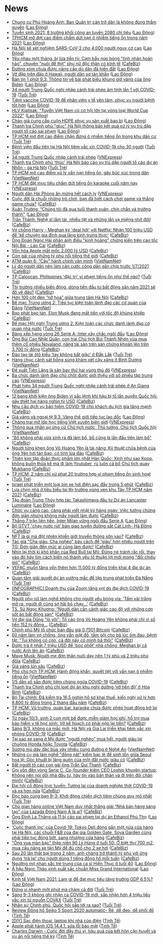 # News

- [Chung cư Phú Hoàng Anh: Ban Quản trị cản trở dân là không đúng thẩm quyền](https://laodong.vn/bat-dong-san/chung-cu-phu-hoang-anh-ban-quan-tri-can-tro-dan-la-khong-dung-tham-quyen-886603.ldo) ([Lao Động](https://laodong.vn))
- [Tuyển sinh 2021: 8 trường khối công an tuyển 2080 chỉ tiêu](https://laodong.vn/giao-duc/tuyen-sinh-2021-8-truong-khoi-cong-an-tuyen-2080-chi-tieu-887251.ldo) ([Lao Động](https://laodong.vn))
- [TPHCM mở đợt cao điểm chấm dứt nạn ô nhiễm tiếng ồn trong năm 2021](https://laodong.vn/xa-hoi/tphcm-mo-dot-cao-diem-cham-dut-nan-o-nhiem-tieng-on-trong-nam-2021-887245.ldo) ([Lao Động](https://laodong.vn))
- [Hà Nội sẽ xét nghiệm SARS-CoV-2 cho 4.000 người nguy cơ cao](https://laodong.vn/xa-hoi/ha-noi-se-xet-nghiem-sars-cov-2-cho-4000-nguoi-nguy-co-cao-887249.ldo) ([Lao Động](https://laodong.vn))
- [Yêu nhau một tháng, bị lừa tiền tỷ: Cạm bẫy núp bóng "tình nhân hoàn hảo", chuyên "nuôi để thịt" phụ nữ độc thân có kinh tế](https://cafebiz.vn/yeu-nhau-mot-thang-bi-lua-tien-ty-cam-bay-nup-bong-tinh-nhan-hoan-hao-chuyen-nuoi-de-thit-phu-nu-doc-than-co-kinh-te-2021030911364099.chn) ([CafeBiz](https://cafebiz.vn))
- [Đường xóm chưa được nâng cấp dù dân đã hiến đất](https://laodong.vn/ban-doc/duong-xom-chua-duoc-nang-cap-du-dan-da-hien-dat-886928.ldo) ([Lao Động](https://laodong.vn))
- [Vỡ đập trên đảo ở Hawaii, người dân sơ tán khẩn](https://laodong.vn/the-gioi/vo-dap-tren-dao-o-hawaii-nguoi-dan-so-tan-khan-887229.ldo) ([Lao Động](https://laodong.vn))
- [Bản tin 1 phút 9.3: Thông tin về bài phát biểu khung giờ vàng của ông Biden](https://laodong.vn/video-thoi-su/ban-tin-1-phut-93-thong-tin-ve-bai-phat-bieu-khung-gio-vang-cua-ong-biden-887220.ldo) ([Lao Động](https://laodong.vn))
- [34 người Trung Quốc nghi nhập cảnh trái phép âm tính lần 1 với COVID-19](https://tuoitre.vn/34-nguoi-trung-quoc-nghi-nhap-canh-trai-phep-am-tinh-lan-1-voi-covid-19-2021030911060154.htm) ([Tuổi Trẻ](https://tuoitre.vn))
- [Tiêm vaccine COVID-19 để nhân viên y tế yên tâm, phục vụ người bệnh tốt hơn](https://laodong.vn/video-thoi-su/tiem-vaccine-covid-19-de-nhan-vien-y-te-yen-tam-phuc-vu-nguoi-benh-tot-hon-887234.ldo) ([Lao Động](https://laodong.vn))
- [HLV Kiatisak: &quot;Tuyển Việt Nam có cơ hội lớn tại vòng loại World Cup 2022&quot;](https://laodong.vn/bong-da/hlv-kiatisak-tuyen-viet-nam-co-co-hoi-lon-tai-vong-loai-world-cup-2022-887206.ldo) ([Lao Động](https://laodong.vn))
- [Chào giá cung cấp cuộn HDPE phục vụ sản xuất bao bì](https://laodong.vn/thong-tin-doanh-nghiep/chao-gia-cung-cap-cuon-hdpe-phuc-vu-san-xuat-bao-bi-887208.ldo) ([Lao Động](https://laodong.vn))
- [Thanh tra Chính phủ &quot;giục&quot; Hà Nội thông báo kết quả xử lý vụ trù dập người tố cáo sai phạm](https://laodong.vn/phap-luat/thanh-tra-chinh-phu-giuc-ha-noi-thong-bao-ket-qua-xu-ly-vu-tru-dap-nguoi-to-cao-sai-pham-887218.ldo) ([Lao Động](https://laodong.vn))
- [TP.HCM mở đợt cao điểm chặn đứng ô nhiễm tiếng ồn trong khu dân cư](https://tuoitre.vn/tp-hcm-mo-dot-cao-diem-chan-dung-o-nhiem-tieng-on-trong-khu-dan-cu-20210309105930541.htm) ([Tuổi Trẻ](https://tuoitre.vn))
- [Bệnh viện đầu tiên tại Hà Nội tiêm vắc xin COVID-19 cho 30 người](https://tuoitre.vn/benh-vien-dau-tien-tai-ha-noi-tiem-vac-xin-covid-19-cho-30-nguoi-20210309104111129.htm) ([Tuổi Trẻ](https://tuoitre.vn))
- [34 người Trung Quốc nhập cảnh trái phép](https://vnexpress.net/34-nguoi-trung-quoc-nhap-canh-trai-phep-4245670.html) ([VNExpress](https://vnexpress.net))
- [Thanh tra Chính phủ 'thúc' Hà Nội báo cáo vụ trù dập người tố cáo dự án Nhổn - ga Hà Nội](https://tuoitre.vn/thanh-tra-chinh-phu-thuc-ha-noi-bao-cao-vu-tru-dap-nguoi-to-cao-du-an-nhon-ga-ha-noi-20210309110847244.htm) ([Tuổi Trẻ](https://tuoitre.vn))
- [TP.HCM mở cao điểm xử lý vấn nạn tiếng ồn, gây bức xúc trong dân](http://vietnamnet.vn/vn/thoi-su/tp-hcm-mo-cao-diem-xu-ly-van-nan-tieng-on-gay-buc-xuc-trong-dan-718260.html) ([VietNamNet](https://vietnamnet.vn))
- [TP HCM đặt mục tiêu chấm dứt tiếng ồn karaoke cuối năm nay](https://vnexpress.net/tp-hcm-dat-muc-tieu-cham-dut-tieng-on-karaoke-cuoi-nam-nay-4245696.html) ([VNExpress](https://vnexpress.net))
- [Người dân Hải Phòng ăn mừng hết cách ly](https://vnexpress.net/nguoi-dan-hai-phong-an-mung-het-cach-ly-4245584.html) ([VNExpress](https://vnexpress.net))
- [Cuộc đời là chuỗi những trò chơi, bạn đã biết cách chơi game và thắng game chưa?](https://cafebiz.vn/cuoc-doi-la-chuoi-nhung-tro-choi-ban-da-biet-cach-choi-game-va-thang-game-chua-2021030911310771.chn) ([CafeBiz](https://cafebiz.vn))
- [Xuân Trường: “Chúng tôi đã qua tuổi thanh xuân, chín chắn và trưởng thành&quot;](https://laodong.vn/bong-da/xuan-truong-chung-toi-da-qua-tuoi-thanh-xuan-chin-chan-va-truong-thanh-887204.ldo) ([Lao Động](https://laodong.vn))
- [Trấn Thành: Nghệ sĩ lắm tài, nhiều tật và những lần vạ miệng nhớ đời!](https://cafebiz.vn/tran-thanh-nghe-si-lam-tai-nhieu-tat-va-nhung-lan-va-mieng-nho-doi-20210309112530256.chn) ([CafeBiz](https://cafebiz.vn))
- [Vợ chồng Harry - Meghan ký 'deal hời' với Netflix: Nhận 100 triệu USD để 'kể chuyện gia đình qua lăng kính trung thực'](https://cafebiz.vn/vo-chong-harry-meghan-ky-deal-hoi-voi-netflix-nhan-100-trieu-usd-de-ke-chuyen-gia-dinh-qua-lang-kinh-trung-thuc-20210309110834436.chn) ([CafeBiz](https://cafebiz.vn))
- [Ông Đoàn Ngọc Hải phản ánh điều "kinh hoàng" chứng kiến trên cao tốc Nội Bài - Lào Cai](https://cafebiz.vn/ong-doan-ngoc-hai-phan-anh-dieu-kinh-hoang-chung-kien-tren-cao-toc-noi-bai-lao-cai-2021030911200603.chn) ([CafeBiz](https://cafebiz.vn))
- [Vốn hóa Apple mất mốc 2.000 tỷ USD](https://cafebiz.vn/von-hoa-apple-mat-moc-2000-ty-usd-20210309111537042.chn) ([CafeBiz](https://cafebiz.vn))
- [Con gái của những tỷ phú nổi tiếng thế giới](https://cafebiz.vn/con-gai-cua-nhung-ty-phu-noi-tieng-the-gioi-20210309111221048.chn) ([CafeBiz](https://cafebiz.vn))
- [ATM quận 6: “Cây” hành chính văn minh](http://vietnamnet.vn/vn/thoi-su/atm-quan-6-cay-hanh-chinh-van-minh-718251.html) ([VietNamNet](https://vietnamnet.vn))
- [Lý do người dân nên làm căn cước công dân gắn chip trước 1/7/2021](https://cafebiz.vn/ly-do-nguoi-dan-nen-lam-can-cuoc-cong-dan-gan-chip-truoc-1-7-2021-20210309111036736.chn) ([CafeBiz](https://cafebiz.vn))
- [TP Caloocan, Philippines 'đặc trị' vi phạm tiếng ồn như thế nào?](https://tuoitre.vn/tp-caloocan-philippines-dac-tri-vi-pham-tieng-on-nhu-the-nao-20210309093645068.htm) ([Tuổi Trẻ](https://tuoitre.vn))
- [Thị trường nhiều biến động, dòng tiền đầu tư bất động sản năm 2021 sẽ đổ về đâu?](https://cafebiz.vn/thi-truong-nhieu-bien-dong-dong-tien-dau-tu-bat-dong-san-nam-2021-se-do-ve-dau-20210309102614135.chn) ([CafeBiz](https://cafebiz.vn))
- [​Hơn 100  cột đèn “nở hoa” giữa trung tâm Hà Nội](https://cafebiz.vn/hon-100-cot-den-no-hoa-giua-trung-tam-ha-noi-20210309100210613.chn) ([CafeBiz](https://cafebiz.vn))
- [Bế mạc Trung ương 2: Tiếp tục kiện toàn lãnh đạo các cơ quan của Đảng](http://vietnamnet.vn/vn/thoi-su/chinh-tri/be-mac-trung-uong-2-tiep-tuc-kien-toan-lanh-dao-cac-co-quan-cua-dang-718200.html) ([VietNamNet](https://vietnamnet.vn))
- [Bạo phát bạo tàn, Elon Musk đang mất tiền với tốc độ khủng khiếp](https://cafebiz.vn/bao-phat-bao-tan-elon-musk-dang-mat-tien-voi-toc-do-khung-khiep-20210309105416033.chn) ([CafeBiz](https://cafebiz.vn))
- [Bế mạc Hội nghị Trung ương 2: Kiện toàn các chức danh lãnh đạo cơ quan nhà nước](https://tuoitre.vn/be-mac-hoi-nghi-trung-uong-2-kien-toan-cac-chuc-danh-lanh-dao-co-quan-nha-nuoc-2021030910451399.htm) ([Tuổi Trẻ](https://tuoitre.vn))
- [Bảng xếp hạng vòng 26 Serie A: Inter xây chắc ngôi đầu](https://laodong.vn/infographic/bang-xep-hang-vong-26-serie-a-inter-xay-chac-ngoi-dau-887178.ldo) ([Lao Động](https://laodong.vn))
- [Ông Bùi Cao Nhật Quân, con trai Chủ tịch Bùi Thành Nhơn vừa mua thêm cổ phiếu Novaland, nâng tài sản trên sàn chứng khoán lên trên 3.700 tỷ đồng](https://cafebiz.vn/ong-bui-cao-nhat-quan-con-trai-chu-tich-bui-thanh-nhon-vua-mua-them-co-phieu-novaland-nang-tai-san-tren-san-chung-khoan-len-tren-3700-ty-dong-20210309104244347.chn) ([CafeBiz](https://cafebiz.vn))
- [Đào tạo lái ôtô kiểu ‘tay không bắt giặc’ ở Đắk Lắk](https://tuoitre.vn/dao-tao-lai-oto-kieu-tay-khong-bat-giac-o-dak-lak-20210309101653712.htm) ([Tuổi Trẻ](https://tuoitre.vn))
- [Hàng chục cảnh sát bồng súng khám xét cây xăng ở Bình Dương](http://vietnamnet.vn/vn/thoi-su/clip-nong/hang-chuc-canh-sat-bong-sung-kham-xet-cay-xang-o-binh-duong-718241.html) ([VietNamNet](https://vietnamnet.vn))
- [Đề xuất Tiên Lãng là sân bay thứ hai vùng thủ đô](https://vnexpress.net/de-xuat-tien-lang-la-san-bay-thu-hai-vung-thu-do-4245601.html) ([VNExpress](https://vnexpress.net))
- [Ba chức danh lãnh đạo chủ chốt được giới thiệu với số phiếu tập trung cao](https://vnexpress.net/ba-chuc-danh-lanh-dao-chu-chot-duoc-gioi-thieu-voi-so-phieu-tap-trung-cao-4245551.html) ([VNExpress](https://vnexpress.net))
- [Phát hiện 34 người Trung Quốc nghi nhập cảnh trái phép ở An Giang](http://vietnamnet.vn/vn/thoi-su/phat-hien-34-nguoi-trung-quoc-nghi-nhap-canh-trai-phep-o-an-giang-718239.html) ([VietNamNet](https://vietnamnet.vn))
- [12 bang khởi kiện ông Biden vì sắc lệnh khí hậu bị tố lấn quyền Quốc hội, gây thiệt hại hàng nghìn tỷ USD](https://cafebiz.vn/12-bang-khoi-kien-ong-biden-vi-sac-lenh-khi-hau-bi-to-lan-quyen-quoc-hoi-gay-thiet-hai-hang-nghin-ty-usd-20210309103253399.chn) ([CafeBiz](https://cafebiz.vn))
- [Nhu cầu dịch vụ bảo hiểm COVID-19 cho khách du lịch gia tăng mạnh](https://cafebiz.vn/nhu-cau-dich-vu-bao-hiem-covid-19-cho-khach-du-lich-gia-tang-manh-20210309090210753.chn) ([CafeBiz](https://cafebiz.vn))
- [Giá vàng và ngoại tệ 9.3: Vàng thế giới tiếp tục lao dốc](https://laodong.vn/video/gia-vang-va-ngoai-te-93-vang-the-gioi-tiep-tuc-lao-doc-887175.ldo) ([Lao Động](https://laodong.vn))
- [Chàng trai mở lớp học tiếng Việt xuyên biên giới](https://vnexpress.net/chang-trai-mo-lop-hoc-tieng-viet-xuyen-bien-gioi-4245494.html) ([VNExpress](https://vnexpress.net))
- [Thông qua nhân sự ứng cử Chủ tịch nước, Thủ tướng, Chủ tịch Quốc hội](http://vietnamnet.vn/vn/thoi-su/chinh-tri/thong-qua-nhan-su-ung-cu-chu-tich-nuoc-thu-tuong-chu-tich-quoc-hoi-718189.html) ([VietNamNet](https://vietnamnet.vn))
- ["Bố không phải vừa sinh ra đã làm bố, bố cũng là lần đầu tiên làm bố"](https://cafebiz.vn/bo-khong-phai-vua-sinh-ra-da-lam-bo-bo-cung-la-lan-dau-tien-lam-bo-20210309100645515.chn) ([CafeBiz](https://cafebiz.vn))
- [Người từng khen ông Võ Hoàng Yên là tài năng: Kỹ thuật chữa bệnh của ông Yên hơi tàn bạo, có tính lừa đảo](https://cafebiz.vn/nguoi-tung-khen-ong-vo-hoang-yen-la-tai-nang-ky-thuat-chua-benh-cua-ong-yen-hoi-tan-bao-co-tinh-lua-dao-20210309100634955.chn) ([CafeBiz](https://cafebiz.vn))
- [Thiên kim tập đoàn thực phẩm lớn nhất Hàn Quốc: Xinh như sao Kpop, không buồn thừa kế mà đi làm Youtuber, rủ luôn cả bố Chủ tịch quay Mukbang](https://cafebiz.vn/thien-kim-tap-doan-thuc-pham-lon-nhat-han-quoc-xinh-nhu-sao-kpop-khong-buon-thua-ke-ma-di-lam-youtuber-ru-luon-ca-bo-chu-tich-quay-mukbang-20210309100250056.chn) ([CafeBiz](https://cafebiz.vn))
- [TP.HCM: 2 năm chỉ xử phạt 20 trường hợp vi phạm tiếng ồn sinh hoạt](https://tuoitre.vn/tp-hcm-2-nam-chi-xu-phat-20-truong-hop-vi-pham-tieng-on-sinh-hoat-20210309092459775.htm) ([Tuổi Trẻ](https://tuoitre.vn))
- [Israel phát triển một loại pin xe hơi điện sạc đầy trong 5 phút](https://cafebiz.vn/israel-phat-trien-mot-loai-pin-xe-hoi-dien-sac-day-trong-5-phut-20210309085741713.chn) ([CafeBiz](https://cafebiz.vn))
- [Lựa chọn nhà ở tiêu biểu tại thị trường vùng ven khu Tây TP.HCM năm 2021](https://cafebiz.vn/lua-chon-nha-o-tieu-bieu-tai-thi-truong-vung-ven-khu-tay-tphcm-nam-2021-20210308164012115.chn) ([CafeBiz](https://cafebiz.vn))
- [Tập đoàn Trung Thủy hợp tác Takashimaya đầu tư Dự án Lancaster Luminaire](https://laodong.vn/thong-tin-doanh-nghiep/tap-doan-trung-thuy-hop-tac-takashimaya-dau-tu-du-an-lancaster-luminaire-887112.ldo) ([Lao Động](https://laodong.vn))
- [Chức vụ càng cao, càng phải viết nhật ký hàng ngày: Việc tưởng chừng đơn giản nhưng không mấy người làm được](https://cafebiz.vn/chuc-vu-cang-cao-cang-phai-viet-nhat-ky-hang-ngay-viec-tuong-chung-don-gian-nhung-khong-may-nguoi-lam-duoc-20210308004138038.chn) ([CafeBiz](https://cafebiz.vn))
- [Thắng 7 trận liên tiếp, Inter Milan vững ngôi đầu Serie A](https://laodong.vn/video-the-thao/thang-7-tran-lien-tiep-inter-milan-vung-ngoi-dau-serie-a-887148.ldo) ([Lao Động](https://laodong.vn))
- [Bộ GTVT 'chạy nước rút’ bàn giao tuyến đường sắt Cát Linh- Hà Đông](https://cafebiz.vn/bo-gtvt-chay-nuoc-rut-ban-giao-tuyen-duong-sat-cat-linh-ha-dong-20210309093557285.chn) ([CafeBiz](https://cafebiz.vn))
- [NFT là gì mà đột nhiên khiến giới truyền thông xôn xao?](https://cafebiz.vn/nft-la-gi-ma-dot-nhien-khien-gioi-truyen-thong-xon-xao-20210309090544935.chn) ([CafeBiz](https://cafebiz.vn))
- [Tác giả "Cha giàu, Cha nghèo" bày cách để 'giàu' hơn nhiều người trên TG: Đơn giản đến mức ai cũng làm được!](https://cafebiz.vn/tac-gia-cha-giau-cha-ngheo-bay-cach-de-giau-hon-nhieu-nguoi-tren-tg-don-gian-den-muc-ai-cung-lam-duoc-20210307205437049.chn) ([CafeBiz](https://cafebiz.vn))
- [Nhìn lại thời kì khó khăn của Red Bull tại Mỹ: Đừng né tránh rắc rối, thay vào đó hãy tìm cách biến nó thành yếu tố thuận lợi mới mong "đổi chiều gió"](https://cafebiz.vn/nhin-lai-thoi-ki-kho-khan-cua-red-bull-tai-my-dung-ne-tranh-rac-roi-thay-vao-do-hay-tim-cach-bien-no-thanh-yeu-to-thuan-loi-moi-mong-doi-chieu-gio-20210308182331868.chn) ([CafeBiz](https://cafebiz.vn))
- [VEFAC muốn tăng vốn thêm hơn 11.000 tỷ đồng triển khai 4 đại dự án](https://cafebiz.vn/vefac-muon-tang-von-them-hon-11000-ty-dong-trien-khai-4-dai-du-an-20210309091558007.chn) ([CafeBiz](https://cafebiz.vn))
- [Quan tâm giải quyết dự án vướng mắc để tập trung phát triển Đà Nẵng](https://tuoitre.vn/quan-tam-giai-quyet-du-an-vuong-mac-de-tap-trung-phat-trien-da-nang-20210309083752286.htm) ([Tuổi Trẻ](https://tuoitre.vn))
- [[INFOGRAPHIC] Doanh thu của Zoom tăng vọt do đại dịch COVID-19](https://cafebiz.vn/infographic-doanh-thu-cua-zoom-tang-vot-do-dai-dich-covid-19-20210309090048503.chn) ([CafeBiz](https://cafebiz.vn))
- [Người phụ nữ làm nghề không cho người yếu bóng vía: 'Tấm vải trắng mở ra, người đi cùng sợ hãi bỏ chạy...'](https://cafebiz.vn/nguoi-phu-nu-lam-nghe-khong-cho-nguoi-yeu-bong-via-tam-vai-trang-mo-ra-nguoi-di-cung-so-hai-bo-chay-20210309091039539.chn) ([CafeBiz](https://cafebiz.vn))
- [TS. Sử Ngọc Khương: “Người dân cần cảnh giác cao độ với những cơn sốt ảo bất động sản"](https://cafebiz.vn/ts-su-ngoc-khuong-nguoi-dan-can-canh-giac-cao-do-voi-nhung-con-sot-ao-bat-dong-san-20210308101716571.chn) ([CafeBiz](https://cafebiz.vn))
- [Vợ đại gia Dũng "lò vôi": Tố cáo ông Võ Hoàng Yên không phải chỉ vì số tiền 152 tỷ đồng...](https://cafebiz.vn/vo-dai-gia-dung-lo-voi-to-cao-ong-vo-hoang-yen-khong-phai-chi-vi-so-tien-152-ty-dong-20210309090726767.chn) ([CafeBiz](https://cafebiz.vn))
- [Chính phủ Mỹ tổ chức bán đấu giá 0,7501 Bitcoin](https://cafebiz.vn/chinh-phu-my-to-chuc-ban-dau-gia-07501-bitcoin-20210309085131279.chn) ([CafeBiz](https://cafebiz.vn))
- [60 năm làm vợ chồng, ông vẫn giặt đồ, tắm gội cho bà lúc ốm đau, bệnh tật: "Tui không có con, cả đời này có mình bả thôi"](https://cafebiz.vn/60-nam-lam-vo-chong-ong-van-giat-do-tam-goi-cho-ba-luc-om-dau-benh-tat-tui-khong-co-con-ca-doi-nay-co-minh-ba-thoi-20210309085518796.chn) ([CafeBiz](https://cafebiz.vn))
- [Được trả ít nhất 7 triệu USD để 'bóc phốt' nhà chồng, Meghan bị cả nước Anh lên án](https://cafebiz.vn/duoc-tra-it-nhat-7-trieu-usd-de-boc-phot-nha-chong-meghan-bi-ca-nuoc-anh-len-an-20210308224805316.chn) ([CafeBiz](https://cafebiz.vn))
- [Maye Musk: Người mẹ đơn thân nuôi dạy nên 1 tỷ phú và 2 triệu phú đôla](https://cafebiz.vn/maye-musk-nguoi-me-don-than-nuoi-day-nen-1-ty-phu-va-2-trieu-phu-dola-20210308165315077.chn) ([CafeBiz](https://cafebiz.vn))
- [Giá vàng lún sâu](https://cafebiz.vn/gia-vang-lun-sau-20210309083756279.chn) ([CafeBiz](https://cafebiz.vn))
- [Phó chủ tịch TP.HCM: Hành động khẩn, quyết liệt với vấn nạn ô nhiễm tiếng ồn](http://vietnamnet.vn/vn/thoi-su/pho-chu-tich-tp-hcm-hanh-dong-khan-quyet-liet-voi-van-nan-o-nhiem-tieng-on-718187.html) ([VietNamNet](https://vietnamnet.vn))
- [1/5 dân số sắp được tiêm chủng ngừa COVID-19](https://cafebiz.vn/1-5-dan-so-sap-duoc-tiem-chung-ngua-covid-19-20210309082547067.chn) ([CafeBiz](https://cafebiz.vn))
- [Thanh tra Chính phủ chỉ loạt dự án khu nghỉ dưỡng ‘vỡ tiến độ’ ở Hòa Bình](https://cafebiz.vn/thanh-tra-chinh-phu-chi-loat-du-an-khu-nghi-duong-vo-tien-do-o-hoa-binh-20210309082414294.chn) ([CafeBiz](https://cafebiz.vn))
- [Bộ Tài chính: Đã kiểm tra 16,5 nghìn hồ sơ khai thuế, kiến nghị xử lý hơn 8.800 tỷ đồng trong 2 tháng đầu năm](https://cafebiz.vn/bo-tai-chinh-da-kiem-tra-165-nghin-ho-so-khai-thue-kien-nghi-xu-ly-hon-8800-ty-dong-trong-2-thang-dau-nam-20210309082225754.chn) ([CafeBiz](https://cafebiz.vn))
- [TP HCM: Vũ trường, quán bar, karaoke chưa được phép hoạt động trở lại](https://cafebiz.vn/tp-hcm-vu-truong-quan-bar-karaoke-chua-duoc-phep-hoat-dong-tro-lai-20210309081839777.chn) ([CafeBiz](https://cafebiz.vn))
- [Từ ngày 10/3, sinh 2 con một bề được miễn giảm học phí, hỗ trợ mua bảo hiểm y tế học sinh: Vỡ kế hoạch có phải nộp lại tiền?](https://cafebiz.vn/tu-ngay-10-3-sinh-2-con-mot-be-duoc-mien-giam-hoc-phi-ho-tro-mua-bao-hiem-y-te-hoc-sinh-vo-ke-hoach-co-phai-nop-lai-tien-20210309081614902.chn) ([CafeBiz](https://cafebiz.vn))
- [Sáng 9/3, không ca mắc mới, Hà Nội và Gia Lai triển khai tiêm vắc xin phòng COVID-19](https://cafebiz.vn/sang-9-3-khong-ca-mac-moi-ha-noi-va-gia-lai-trien-khai-tiem-vac-xin-phong-covid-19-20210309081404349.chn) ([CafeBiz](https://cafebiz.vn))
- [Tại sao xe sang ở Mỹ được "người nghèo" mua hết, người giàu lại chuộng Honda hoặc Toyota](https://cafebiz.vn/tai-sao-xe-sang-o-my-duoc-nguoi-ngheo-mua-het-nguoi-giau-lai-chuong-honda-hoac-toyota-20210308182830171.chn) ([CafeBiz](https://cafebiz.vn))
- [Sương mù dày đặc bủa vây nhiều cung đường ở Nghệ An](http://vietnamnet.vn/vn/thoi-su/an-toan-giao-thong/suong-mu-day-dac-bua-vay-nhieu-cung-duong-o-nghe-an-718173.html) ([VietNamNet](https://vietnamnet.vn))
- [Những cụ già làm nghề "đồng nát" kiếm bạc lẻ để sinh tồn giữa Seoul hoa lệ: Góc khuất bị lãng quên của một đất nước giàu có](https://cafebiz.vn/nhung-cu-gia-lam-nghe-dong-nat-kiem-bac-le-de-sinh-ton-giua-seoul-hoa-le-goc-khuat-bi-lang-quen-cua-mot-dat-nuoc-giau-co-20210309080628287.chn) ([CafeBiz](https://cafebiz.vn))
- [Bắt người tố cáo con gái ông Trần Quí Thanh](https://cafebiz.vn/bat-nguoi-to-cao-con-gai-ong-tran-qui-thanh-20210309080129077.chn) ([CafeBiz](https://cafebiz.vn))
- [Gọi vốn đến vòng Serie C, Co-founder kiêm CEO Loship khuyên startup: Không nên nói dối nhà đầu tư, hãy tin vào bản thân và đi trên đôi chân mình!](https://cafebiz.vn/goi-von-den-vong-serie-c-co-founder-kiem-ceo-loship-khuyen-startup-khong-nen-noi-doi-nha-dau-tu-hay-tin-vao-ban-than-va-di-tren-doi-chan-minh-20210308162257981.chn) ([CafeBiz](https://cafebiz.vn))
- [Đại hội cổ đông trực tuyến: Tương lai của doanh nghiệp thời COVID-19 và xa hơn nữa](https://cafebiz.vn/dai-hoi-co-dong-truc-tuyen-tuong-lai-cua-doanh-nghiep-thoi-covid-19-va-xa-hon-nua-20210308142821905.chn) ([CafeBiz](https://cafebiz.vn))
- [Đọc báo cùng bạn 9-3: Khởi động chiến dịch tiêm chủng quy mô nhất](https://tuoitre.vn/doc-bao-cung-ban-9-3-khoi-dong-chien-dich-tiem-chung-quy-mo-nhat-20210309041126813.htm) ([Tuổi Trẻ](https://tuoitre.vn))
- [Chủ gian hàng online Việt Nam duy nhất thắng giải “Nhà bán hàng sáng tạo” của Lazada Đông Nam Á là ai?](https://cafebiz.vn/chu-gian-hang-online-viet-nam-duy-nhat-thang-giai-nha-ban-hang-sang-tao-cua-lazada-dong-nam-a-la-ai-20210308164210059.chn) ([CafeBiz](https://cafebiz.vn))
- [Ông Đinh La Thăng và 11 bị cáo sai phạm tại dự án Ethanol Phú Thọ](https://laodong.vn/infographic/ong-dinh-la-thang-va-11-bi-cao-sai-pham-tai-du-an-ethanol-phu-tho-886883.ldo) ([Lao Động](https://laodong.vn))
- [‘Cuộc thanh lọc’ của Covid-19: Tokyo Deli đóng gần một nửa cửa hàng tại Hà Nội, các chuỗi F&B của đại gia Golden Gate, Soya Garden cũng phải tiếp tục đóng bớt, sang nhượng cửa hàng](https://cafebiz.vn/cuoc-thanh-loc-cua-covid-19-tokyo-deli-dong-gan-mot-nua-cua-hang-tai-ha-noi-cac-chuoi-fb-cua-dai-gia-golden-gate-soya-garden-cung-phai-tiep-tuc-dong-bot-sang-nhuong-cua-hang-20210308174835709.chn) ([CafeBiz](https://cafebiz.vn))
- ["Ông vua màn bạc" thập niên 90 Lý Hùng ở tuổi 50: Ở biệt thự 700 m2, mua cầu nâng xe tận Mỹ để đủ chỗ cho 2 xe hơi](https://cafebiz.vn/ong-vua-man-bac-thap-nien-90-ly-hung-o-tuoi-50-o-biet-thu-700-m2-mua-cau-nang-xe-tan-my-de-du-cho-cho-2-xe-hoi-20210308162510611.chn) ([CafeBiz](https://cafebiz.vn))
- [Sau 20 lần thất bại trong 2 năm, anh chàng trở thành tỷ phú với ứng dụng ‘trả lại’ cho người dùng 1 tiếng đồng hồ mỗi tuần](https://cafebiz.vn/sau-20-lan-that-bai-trong-2-nam-anh-chang-tro-thanh-ty-phu-voi-ung-dung-tra-lai-cho-nguoi-dung-1-tieng-dong-ho-moi-tuan-20210308173820426.chn) ([CafeBiz](https://cafebiz.vn))
- [Ngưỡng mộ nhan sắc trẻ trung của ca sĩ Hiền Thục ở tuổi 40](https://laodong.vn/photo/nguong-mo-nhan-sac-tre-trung-cua-ca-si-hien-thuc-o-tuoi-40-886980.ldo) ([Lao Động](https://laodong.vn))
- [Á hậu Ngọc Thảo xinh xuất sắc chuẩn Miss Grand International](https://laodong.vn/photo/a-hau-ngoc-thao-xinh-xuat-sac-chuan-miss-grand-international-887022.ldo) ([Lao Động](https://laodong.vn))
- [Kinh tế Việt Nam 2021: Làm gì để đạt mục tiêu tăng trưởng GDP 6,5%?](https://laodong.vn/video/kinh-te-viet-nam-2021-lam-gi-de-dat-muc-tieu-tang-truong-gdp-65-886412.ldo) ([Lao Động](https://laodong.vn))
- [Đừng vì nhanh một phút mà chậm cả đời](https://tuoitre.vn/dung-vi-nhanh-mot-phut-ma-cham-ca-doi-20210308163513684.htm) ([Tuổi Trẻ](https://tuoitre.vn))
- [Sáng 9-3 không ghi nhận ca COVID-19 mới, sắp nhận hơn 4 triệu liều vắc xin từ nguồn COVAX](https://tuoitre.vn/sang-9-3-khong-ghi-nhan-ca-covid-19-moi-sap-nhan-hon-4-trieu-lieu-vac-xin-tu-nguon-covax-20210309061625185.htm) ([Tuổi Trẻ](https://tuoitre.vn))
- [Nhân sự Chính phủ, Quốc hội sắp tới ra sao?](https://tuoitre.vn/nhan-su-chinh-phu-quoc-hoi-sap-toi-ra-sao-20210308222405566.htm) ([Tuổi Trẻ](https://tuoitre.vn))
- [Review Đồng hồ Seiko 5 Sport 2020 automatic- Rẻ, dễ đeo, dễ phối đồ](https://tinhte.vn/thread/review-dong-ho-seiko-5-sport-2020-automatic-re-de-deo-de-phoi-do.3289793/) ([Tinh Tế](https://tinhte.vn))
- [[DIY] Sạc điện thoại, laptop khi nhà cúp điện](https://tinhte.vn/thread/diy-sac-dien-thoai-laptop-khi-nha-cup-dien.3288685/) ([Tinh Tế](https://tinhte.vn))
- [Apple phát hành iOS 14.4.1: sửa lỗi bảo mật](https://tinhte.vn/thread/apple-phat-hanh-ios-14-4-1-sua-loi-bao-mat.3290071/) ([Tinh Tế](https://tinhte.vn))
- [Charles Darwin - Cuộc đời đầy thú vị, hậu quả của kết hôn cận huyết và vụ án nổi tiếng thế kỷ](https://tinhte.vn/thread/charles-darwin-cuoc-doi-day-thu-vi-hau-qua-cua-ket-hon-can-huyet-va-vu-an-noi-tieng-the-ky.3288030/) ([Tinh Tế](https://tinhte.vn))
